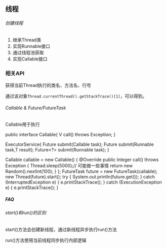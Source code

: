 线程
-

###### 创建线程

1. 继承Thread类
2. 实现Runnable接口
3. 通过线程池获取
4. 实现Callable接口

### 相关API

获得当前Thread执行的类名、方法名、行号

通过该对象`Thread.currentThread().getStackTrace()[1]`，可以得到。



###### Callable & Future/FutureTask
	
Callable用于执行

public interface Callable<V>{
	V call() throws Exception;
}


ExecutorService{
	<T> Future<T> submit(Callable<T> task);
	<T> Future<T> submit(Runnable task,T result);
	Future<?> submit(Runnable task);
}



Callable<Integer> callable = new Callable<Integer>() {
	@Override
	public Integer call() throws Exception {
		Thread.sleep(5000);// 可能做一些事情
		return new Random().nextInt(100);
	}
};
FutureTask<Integer> future = new FutureTask<Integer>(callable);
new Thread(future).start();
try {
	System.out.println(future.get());
} catch (InterruptedException e) {
	e.printStackTrace();
} catch (ExecutionException e) {
	e.printStackTrace();
}


##### FAQ

###### start()和run()的区别

start()方法会创建新线程，通过新线程异步执行run()方法

run()方法使用当前线程同步执行内部逻辑

